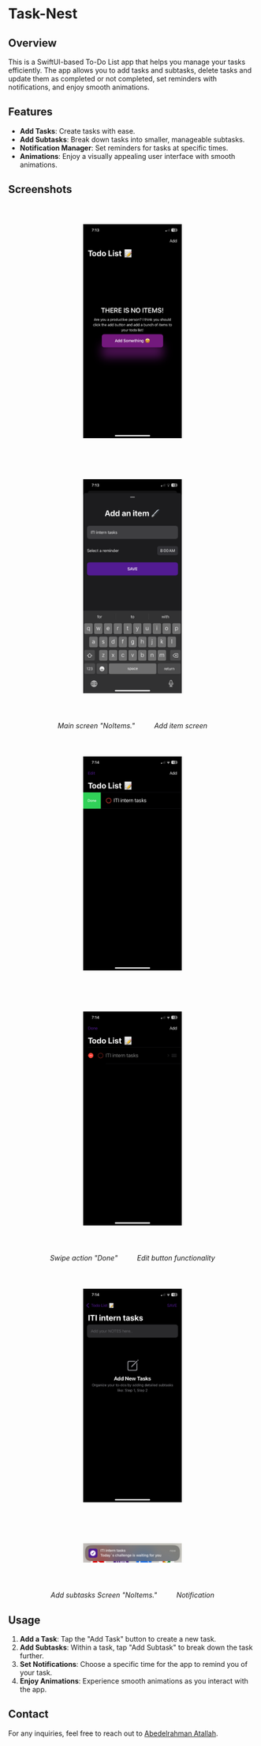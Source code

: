 # Task-Nest

## Overview
This is a SwiftUI-based To-Do List app that helps you manage your tasks efficiently.
The app allows you to add tasks and subtasks,
delete tasks and update them as completed or not completed,
set reminders with notifications,
and enjoy smooth animations.

## Features
- **Add Tasks**: Create tasks with ease.
- **Add Subtasks**: Break down tasks into smaller, manageable subtasks.
- **Notification Manager**: Set reminders for tasks at specific times.
- **Animations**: Enjoy a visually appealing user interface with smooth animations.

## Screenshots
<p align="center">
  <img src="Screenshots/1.PNG" width="200" style="margin: 40px;" />
  <img src="Screenshots/2.PNG" width="200" style="margin: 40px;" />
</p>
<p align="center">
  <em>Main screen "NoItems."</em> &nbsp;&nbsp;&nbsp;&nbsp;&nbsp;&nbsp;&nbsp;&nbsp;
  <em>Add item screen</em>
</p>
<p align="center">
  <img src="Screenshots/3.PNG" width="200" style="margin: 40px;" />
  <img src="Screenshots/5.PNG" width="200" style="margin: 40px;" />
</p>
<p align="center">
  <em>Swipe action "Done"</em> &nbsp;&nbsp;&nbsp;&nbsp;&nbsp;&nbsp;&nbsp;&nbsp;
  <em>Edit button functionality</em>
</p>
<p align="center">
  <img src="Screenshots/6.PNG" width="200" style="margin: 40px;" />
  <img src="Screenshots/9.jpg" width="200" style="margin: 40px;" />
</p>
<p align="center">
  <em>Add subtasks Screen "NoItems."</em> &nbsp;&nbsp;&nbsp;&nbsp;&nbsp;&nbsp;&nbsp;&nbsp;
  <em>Notification</em>
</p>

## Usage
1. **Add a Task**: Tap the "Add Task" button to create a new task.
2. **Add Subtasks**: Within a task, tap "Add Subtask" to break down the task further.
3. **Set Notifications**: Choose a specific time for the app to remind you of your task.
4. **Enjoy Animations**: Experience smooth animations as you interact with the app.

## Contact
For any inquiries, feel free to reach out to [Abedelrahman Atallah](mailto:aratallah3@gmail.com).
